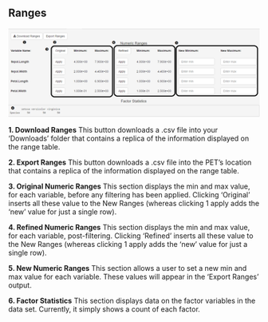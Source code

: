 ## Ranges

![Ranges](images/ranges.png)

**1. Download Ranges**
This button downloads a .csv file into your ‘Downloads’ folder that contains a replica of the information displayed on the range table.

**2. Export Ranges**
This button downloads a .csv file into the PET’s location that contains a replica of the information displayed on the range table.

**3. Original Numeric Ranges**
This section displays the min and max value, for each variable, before any filtering has been applied.  Clicking ‘Original’ inserts all these value to the New Ranges (whereas clicking 1 apply adds the ‘new’ value for just a single row).

**4. Refined Numeric Ranges**
This section displays the min and max value, for each variable, post-filtering.  Clicking ‘Refined’ inserts all these value to the New Ranges (whereas clicking 1 apply adds the ‘new’ value for just a single row).

**5. New Numeric Ranges**
This section allows a user to set a new min and max value for each variable.  These values will appear in the ‘Export Ranges’ output.

**6. Factor Statistics**
This section displays data on the factor variables in the data set.  Currently, it simply shows a count of each factor.
